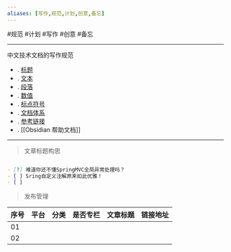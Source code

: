 ```yaml
---
aliases: [写作,规范,计划,创意,备忘]
---
```

#规范 #计划 #写作 #创意 #备忘

---
中文技术文档的写作规范

- . [标题](标题.md)
- . [文本](文本.md)
- . [段落](段落.md)
- . [数值](数值.md)
- . [标点符号](标点符号.md)
- . [文档体系](文档体系.md)
- . [参考链接](参考链接.md)
- . [[Obsidian 帮助文档]]

---


> 文章标题构思

```md

- [?] 难道你还不懂SpringMVC全局异常处理吗？
- [ ] Sring自定义注解原来如此优雅！
- [ ] 

```

> 发布管理

| 序号 | 平台 | 分类 | 是否专栏 | 文章标题 | 链接地址 |
| ---- | ---- | ---- | -------- | -------- | -------- |
| 01   |      |      |          |          |          |
| 02     |      |      |          |          |          |
